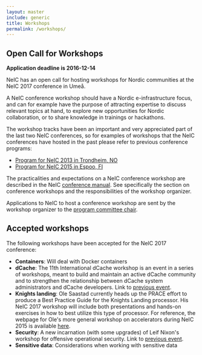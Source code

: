 ```yaml
---
layout: master
include: generic
title: Workshops
permalink: /workshops/
---
```


## Open Call for Workshops

**Application deadline is 2016-12-14**

NeIC has an open call for hosting workshops for Nordic communities at the NeIC
2017 conference in Umeå.

A NeIC conference workshop should have a Nordic e-infrastructure focus, and can
for example have the purpose of attracting expertise to discuss relevant topics
at hand, to explore new opportunities for Nordic collaboration, or to share
knowledge in trainings or hackathons.

The workshop tracks have been an important and very appreciated part of the
last two NeIC conferences, so for examples of workshops that the NeIC
conferences have hosted in the past please refer to previous conference
programs:

- [Program for NeIC 2013 in Trondheim, NO](https://events.nordu.net/display/NEIC13/Programme)
- [Program for NeIC 2015 in Espoo, FI](http://neic2015.nordforsk.org/display/NeIC2015/Programme)

The practicalities and expectations on a NeIC conference workshop are described
in the NeIC [conference manual](https://wiki.neic.no/wiki/Conference_manual).
See specifically the section on conference workshops and the responsibilities
of the workshop organizer.

Applications to NeIC to host a conference workshop are sent by the workshop
organizer to the [program committee chair](mailto:joel@nsc.liu.se).

## Accepted workshops

The following workshops have been accepted for the NeIC 2017 conference:

* **Containers**: Will deal with Docker containers
* **dCache**: The 11th International dCache workshop is an event in a series of workshops, meant to build and maintain an active dCache community and to strengthen the relationship between dCache system administrators and dCache developers. Link to [previous event](https://indico.desy.de/conferenceDisplay.py?confId=13786). 
* **Knights landing**: Ole Saastad currently heads up the PRACE effort to produce a Best Practice
Guide for the Knights Landing processor. His NeIC 2017 workshop will include both presentations and hands-on exercises in how to best utilize this type of processor. For reference, the webpage for Ole's more general workshop on accelerators during NeIC 2015 is available [here](http://neic2015.nordforsk.org/display/NeIC2015/WS+Accelerators).
* **Security**: A new incarnation (with some upgrades) of Leif Nixon's workshop for offensive operational security. Link to [previous event](http://neic2015.nordforsk.org/display/NeIC2015/WS+Security).
* **Sensitive data**: Considerations when working with sensitive data

